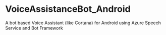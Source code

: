 # VoiceAssistanceBot_Android
A bot based Voice Assistant (like Cortana) for Android using Azure Speech Service and Bot Framework
